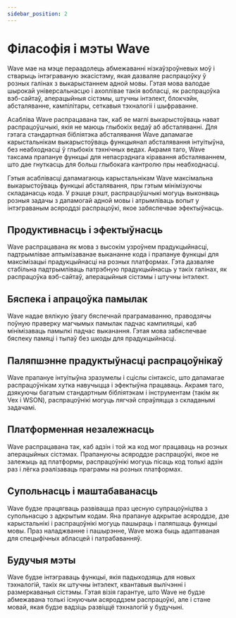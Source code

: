 ```yaml
---
sidebar_position: 2
---
```


# Філасофія і мэты Wave
Wave мае на мэце пераадолець абмежаванні нізкаўзроўневых моў і стварыць інтэграваную экасістэму, якая дазваляе распрацоўку ў розных галінах з выкарыстаннем адной мовы.
Гэтая мова валодае шырокай універсальнасцю і ахоплівае такія вобласці, як распрацоўка вэб-сайтаў, аперацыйныя сістэмы, штучны інтэлект, блокчэйн, абсталяванне, кампілітары, сеткавыя тэхналогіі і шыфраванне.

Асабліва Wave распрацавана так, каб яе маглі выкарыстоўваць нават распрацоўшчыкі, якія не маюць глыбокіх ведаў аб абсталяванні.
Для гэтага стандартная бібліятэка абсталявання Wave дапамагае карыстальнікам выкарыстоўваць функцыянал абсталявання інтуітыўна, без неабходнасці ў глыбокіх тэхнічных ведах. Акрамя таго, Wave таксама прапануе функцыі для непасрэднага кіравання абсталяваннем, што дае гнуткасць для больш глыбокага кантролю пры неабходнасці.

Гэтыя асаблівасці дапамагаюць карыстальнікам Wave максімальна выкарыстоўваць функцыі абсталявання, пры гэтым мінімізуючы складанасць кода.
У рэшце рэшт, распрацоўшчыкі могуць выконваць розныя задачы з дапамогай адной мовы і атрымліваць вопыт у інтэграваным асяроддзі распрацоўкі, якое забяспечвае эфектыўнасць.

## Продуктивнасць і эфектыўнасць
Wave распрацавана як мова з высокім узроўнем прадукцыйнасці, падтрымлівае аптымізаванае выкананне кода і прапануе функцыі для максімізацыі прадукцыйнасці на розных платформах.
Гэта дазваляе стабільна падтрымліваць патрэбную прадукцыйнасць у такіх галінах, як распрацоўка вэб-сайтаў, аперацыйныя сістэмы і штучны інтэлект.

## Бяспека і апрацоўка памылак
Wave надае вялікую ўвагу бяспечнай праграмаванню, праводзячы поўную праверку магчымых памылак падчас кампиляцыі, каб мінімізаваць памылкі падчас выканання.
Гэтая мова забяспечвае бяспеку памяці і тыпаў без шкоды для прадукцыйнасці.

## Паляпшэнне прадуктыўнасці распрацоўнікаў
Wave прапануе інтуітыўна зразумелы і сціслы сінтаксіс, што дапамагае распрацоўнікам хутка навучыцца і эфектыўна працаваць.
Акрамя таго, дзякуючы багатым стандартным бібліятэкам і інструментам (такім як Vex і WSON), распрацоўнікі могуць лягчэй спраўляцца з складанымі задачамі.

## Платформенная незалежнасць
Wave распрацавана так, каб адзін і той жа код мог працаваць на розных аперацыйных сістэмах.
Прапануючы асяроддзе распрацоўкі, якое не залежыць ад платформы, распрацоўнікі могуць пісаць код толькі адзін раз і лёгка рэалізаваць праграмы на розных платформах.

## Супольнасць і маштабаванасць
Wave будзе працягваць развівацца праз цесную супрацоўніцтва з супольнасцю з адкрытым кодам.
Яна прапануе адкрытае асяроддзе, дзе карыстальнікі і распрацоўнікі могуць пашыраць і паляпшаць функцыі мовы.
Праз наладжванне і пашырэнне, Wave можа быць адаптаваная для спецыфічных абласцей і патрабаванняў.

## Будучыя мэты
Wave будзе інтэграваць функцыі, якія падыходзяць для новых тэхналогій, такіх як штучны інтэлект, квантавыя вылічэнні і размеркаваныя сістэмы.
Гэтая візія гарантуе, што Wave не будзе абмежавана толькі існуючым асяроддзем распрацоўкі, але і стане мовай, якая будзе вадзіць развіццё тэхналогій у будучыні.